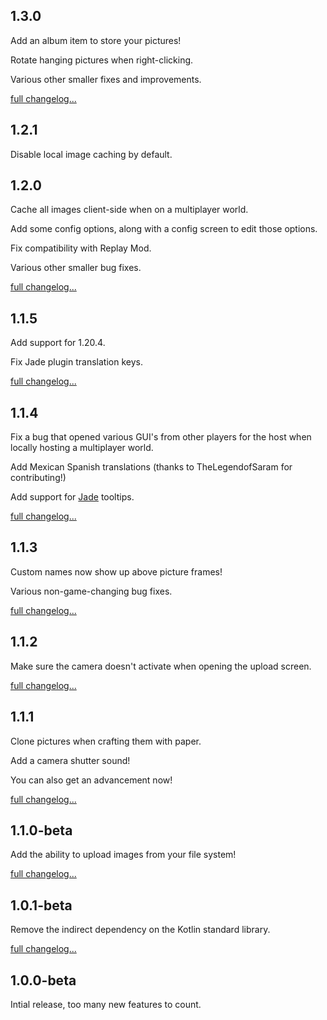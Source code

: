 ## 1.3.0
Add an album item to store your pictures!

Rotate hanging pictures when right-clicking.

Various other smaller fixes and improvements.

[full changelog...](https://github.com/chrrs/camerapture/compare/v1.2.1...v1.3.0)

## 1.2.1
Disable local image caching by default.

## 1.2.0
Cache all images client-side when on a multiplayer world.

Add some config options, along with a config screen to edit those options.

Fix compatibility with Replay Mod.

Various other smaller bug fixes.

[full changelog...](https://github.com/chrrs/camerapture/compare/v1.1.5...v1.2.0)

## 1.1.5
Add support for 1.20.4.

Fix Jade plugin translation keys.

[full changelog...](https://github.com/chrrs/camerapture/compare/v1.1.4...v1.1.5)

## 1.1.4
Fix a bug that opened various GUI's from other players for the host when locally hosting a multiplayer world.

Add Mexican Spanish translations (thanks to TheLegendofSaram for contributing!)

Add support for [Jade](https://modrinth.com/mod/jade) tooltips.

[full changelog...](https://github.com/chrrs/camerapture/compare/v1.1.3...v1.1.4)

## 1.1.3
Custom names now show up above picture frames!

Various non-game-changing bug fixes.

[full changelog...](https://github.com/chrrs/camerapture/compare/v1.1.2...v1.1.3)

## 1.1.2
Make sure the camera doesn't activate when opening the upload screen.

[full changelog...](https://github.com/chrrs/camerapture/compare/v1.1.1...v1.1.2)

## 1.1.1
Clone pictures when crafting them with paper.

Add a camera shutter sound!

You can also get an advancement now!

[full changelog...](https://github.com/chrrs/camerapture/compare/v1.1.0-beta...v1.1.1)

## 1.1.0-beta
Add the ability to upload images from your file system!

[full changelog...](https://github.com/chrrs/camerapture/compare/v1.0.1-beta...v1.1.0-beta)

## 1.0.1-beta
Remove the indirect dependency on the Kotlin standard library.

[full changelog...](https://github.com/chrrs/camerapture/compare/v1.0.0-beta...v1.0.1-beta)

## 1.0.0-beta
Intial release, too many new features to count.
